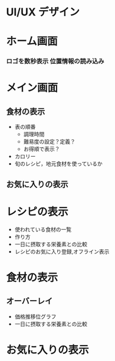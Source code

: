 # UI/UX デザイン

# ホーム画面
### ロゴを数秒表示 位置情報の読み込み

# メイン画面
## 食材の表示
+ 表の順番
    + 調理時間
    + 難易度の設定？定義？
    + お得順で表示？
+ カロリー
+ 旬のレシピ，地元食材を使っているか

## お気に入りの表示

# レシピの表示
+ 使われている食材の一覧
+ 作り方
+ 一日に摂取する栄養素との比較
+ レシピのお気に入り登録,オフライン表示

# 食材の表示


## オーバーレイ
+ 価格推移位グラフ
+ 一日に摂取する栄養素との比較

# お気に入りの表示
